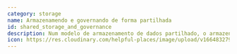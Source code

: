 ```yaml
---
category: storage
name: Armazenamendo e governando de forma partilhada
id: shared_storage_and_governance
description: Num modelo de armazenamento de dados partilhado, o armazenamento de dados é partilhado entre várias partes e, uma vez que a infraestrutura é partilhada, torna-se possível aplicar a governação em torno da retenção, acesso e destruição dos dados através de políticas incorporadas na estrutura dos próprios dados.
icon: https://res.cloudinary.com/helpful-places/image/upload/v1664832797/dtpr-icons/storage/cloud_gvkk5g.svg
---
```

